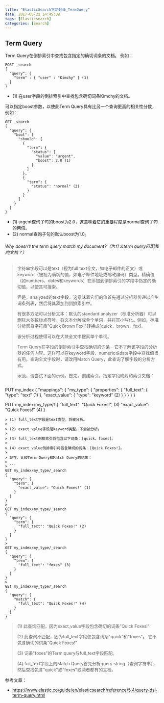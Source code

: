 ```yaml
---
title: "ElasticSearch官网翻译_TermQuery"
date: 2017-06-22 14:45:08
tags: [Elasticsearch]
categories: [Search]
---
```


## Term Query

Term Query在倒排索引中查找包含指定的确切词条的文档。 例如：

```
POST _search
{
  "query": {
    "term" : { "user" : "Kimchy" } (1)
  }
}
```

- (1) 在user字段的倒排索引中查找包含确切词条Kimchy的文档。

可以指定boost参数，以使此Term Query具有比另一个查询更高的相关性分数，例如：

```
GET _search
{
  "query": {
    "bool": {
      "should": [
        {
          "term": {
            "status": {
              "value": "urgent",
              "boost": 2.0 (1)
            }
          }
        },
        {
          "term": {
            "status": "normal" (2)
          }
        }
      ]
    }
  }
}
```

- (1) urgent查询子句的boost为2.0，这意味着它的重要程度是normal查询子句的两倍。
- (2) normal查询子句的默认boost为1.0。

######  Why doesn’t the term query match my document?（为什么term query匹配我的文档？）

> 字符串字段可以是text（视为full text全文，如电子邮件的正文）或keyword（被视为确切的值，如电子邮件地址或邮政编码）类型。精确值（如numbers，dates和keywords）在添加到倒排索引的字段中指定的确切值，以使其可搜索。
> 
> 但是，analyzed的text字段。这意味着它们的值首先通过分析器传递以产生词条列表，然后将其添加到倒排索引中。
> 
> 有很多方法可以分析文本：默认的standard analyzer（标准分析器）可以删除大多数标点符号，将文本分解成单个单词，并将其小写化。例如，标准分析器将字符串"Quick Brown Fox!"转换成[quick，brown，fox]。
> 
> 该分析过程使得可以在大块全文中搜索单个单词。
> 
> Term Query在字段的倒排索引中查找确切的词条 - 它不了解该字段的分析器的任何内容。这样可以在keyword字段，numeric或date字段中查找值很有用。查询全文字段时，请改用Match Query，此查询了解字段的分析方式。
> 
> 示范，请尝试下面的示例。首先，创建索引，指定字段映射和索引文档：
> 
> ```
PUT my_index
{
  "mappings": {
    "my_type": {
      "properties": {
        "full_text": {
          "type":  "text" (1)
        },
        "exact_value": {
          "type":  "keyword" (2)
        }
      }
    }
  }
}
> 
PUT my_index/my_type/1
{
  "full_text":   "Quick Foxes!", (3)
  "exact_value": "Quick Foxes!"  (4)
}
```
> (1) full_text字段是text类型，将被分析。
> 
> (2) exact_value字段是keyword类型，不会被分析。
> 
> (3) full_text倒排索引将包含以下词条：[quick，foxes]。
> 
> (4) exact_value倒排索引将包含确切的词条：[Quick Foxes!]。
> 
> 现在，比较Term Query和Match Query的结果：
> 
> ```
GET my_index/my_type/_search
{
  "query": {
    "term": {
      "exact_value": "Quick Foxes!" (1)
    }
  }
}
> 
GET my_index/my_type/_search
{
  "query": {
    "term": {
      "full_text": "Quick Foxes!" (2)
    }
  }
}
> 
GET my_index/my_type/_search
{
  "query": {
    "term": {
      "full_text": "foxes" (3)
    }
  }
}
> 
GET my_index/my_type/_search
{
  "query": {
    "match": {
      "full_text": "Quick Foxes!" (4)
    }
  }
}
```
> (1) 此查询匹配，因为exact_value字段包含确切的词条"Quick Foxes!"
> 
> (2) 此查询不匹配，因为full_text字段仅包含词条"quick"和"foxes"。 它不包含确切的词条"Quick Foxes!"
> 
> (3) 词条"foxes"的Term query与full_text字段匹配。
> 
> (4) full_text字段上的Match Query首先分析query string（查询字符串），然后查找包含"quick"或"foxes"或两者都有的文档。

参考文章：

- https://www.elastic.co/guide/en/elasticsearch/reference/5.4/query-dsl-term-query.html

